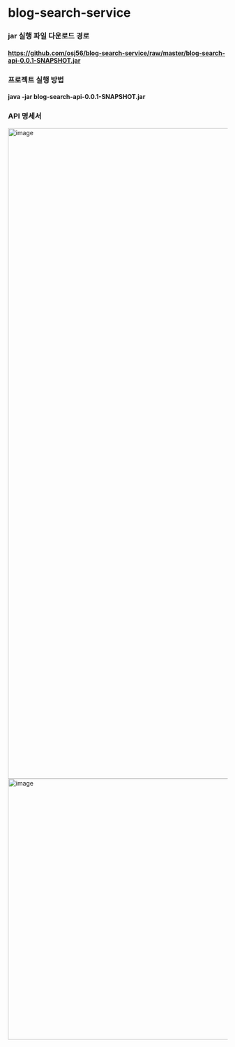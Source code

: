 # blog-search-service

### jar 실행 파일 다운로드 경로
#### https://github.com/osj56/blog-search-service/raw/master/blog-search-api-0.0.1-SNAPSHOT.jar

### 프로젝트 실행 방법 
#### java -jar blog-search-api-0.0.1-SNAPSHOT.jar

### API 명세서
<img width="1493" alt="image" src="https://user-images.githubusercontent.com/29247638/226662102-b7c06533-234a-4a69-955d-a3c6e6ff196f.png">



<img width="599" alt="image" src="https://user-images.githubusercontent.com/29247638/226665208-6429abbe-46bf-4d6c-90f1-f32ab71f5ef9.png">
